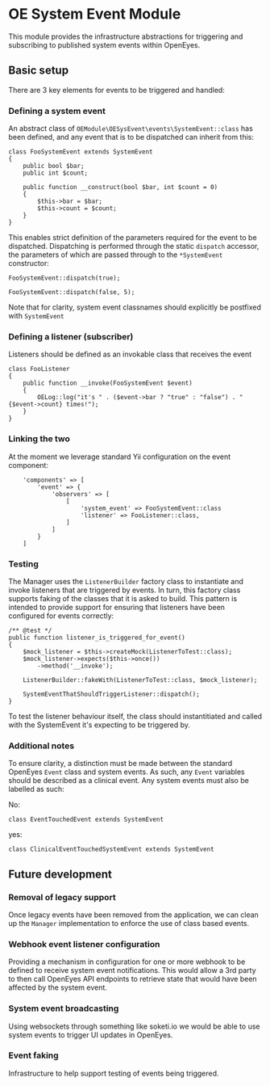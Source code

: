 # OE System Event Module

This module provides the infrastructure abstractions for triggering and subscribing to published system events within OpenEyes.

## Basic setup

There are 3 key elements for events to be triggered and handled:

### Defining a system event

An abstract class of `OEModule\OESysEvent\events\SystemEvent::class` has been defined, and any event that is to be dispatched can inherit from this:

```
class FooSystemEvent extends SystemEvent
{
    public bool $bar;
    public int $count;

    public function __construct(bool $bar, int $count = 0)
    {
        $this->bar = $bar;
        $this->count = $count;
    }
}
```

This enables strict definition of the parameters required for the event to be dispatched. Dispatching is performed through the static `dispatch` accessor, the parameters of which are passed through to the `*SystemEvent` constructor:

```
FooSystemEvent::dispatch(true);

FooSystemEvent::dispatch(false, 5);
```

Note that for clarity, system event classnames should explicitly be postfixed with `SystemEvent`

### Defining a listener (subscriber)

Listeners should be defined as an invokable class that receives the event

```
class FooListener
{
    public function __invoke(FooSystemEvent $event)
    {
        OELog::log("it's " . ($event->bar ? "true" : "false") . " {$event->count} times!");
    }
}
```

### Linking the two

At the moment we leverage standard Yii configuration on the event component:

```
    'components' => [
        'event' => {
            'observers' => [
                [
                    'system_event' => FooSystemEvent::class
                    'listener' => FooListener::class,
                ]
            ]
        }
    ]
```

### Testing

The Manager uses the `ListenerBuilder` factory class to instantiate and invoke listeners that are triggered by events. In turn, this factory class supports faking of the classes that it is asked to build. This pattern is intended to provide support for ensuring that listeners have been configured for events correctly:

```
/** @test */
public function listener_is_triggered_for_event()
{
    $mock_listener = $this->createMock(ListenerToTest::class);
    $mock_listener->expects($this->once())
        ->method('__invoke');

    ListenerBuilder::fakeWith(ListenerToTest::class, $mock_listener);

    SystemEventThatShouldTriggerListener::dispatch();
}
```

To test the listener behaviour itself, the class should instantitiated and called with the SystemEvent it's expecting to be triggered by.

### Additional notes

To ensure clarity, a distinction must be made between the standard OpenEyes `Event` class and system events. As such, any `Event` variables should be described as a clinical event. Any system events must also be labelled as such:

No:

```
class EventTouchedEvent extends SystemEvent
```

yes:

```
class ClinicalEventTouchedSystemEvent extends SystemEvent
```

## Future development

### Removal of legacy support

Once legacy events have been removed from the application, we can clean up the `Manager` implementation to enforce the use of class based events.

### Webhook event listener configuration

Providing a mechanism in configuration for one or more webhook to be defined to receive system event notifications. This would allow a 3rd party to then call OpenEyes API endpoints to retrieve state that would have been affected by the system event.

### System event broadcasting

Using websockets through something like soketi.io we would be able to use system events to trigger UI updates in OpenEyes.

### Event faking

Infrastructure to help support testing of events being triggered.